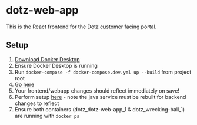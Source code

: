# dotz-web-app
This is the React frontend for the Dotz customer facing portal.

## Setup
1. [Download Docker Desktop](https://www.docker.com/products/docker-desktop/)
2. Ensure Docker Desktop is running
3. Run `docker-compose -f docker-compose.dev.yml up --build` from project root
4. [Go here](http://localhost:3000)
5. Your frontend/webapp changes should reflect immediately on save!
6. Perform setup [here](https://github.com/dotz-tech/wrecking-ball#start-up-application) - note the java service must be rebuilt for backend changes to reflect
7. Ensure both containers (dotz_dotz-web-app_1 & dotz_wrecking-ball_1) are running with `docker ps`
